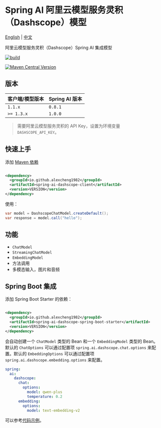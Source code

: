 # Spring AI 阿里云模型服务灵积（Dashscope）模型

[English](./README.md) | [中文](./README_zh_CN.md)

阿里云模型服务灵积（Dashscope）Spring AI 集成模型

[![build](https://github.com/JavaAIDev/spring-ai-dashscope-client/actions/workflows/build.yaml/badge.svg)](https://github.com/JavaAIDev/spring-ai-dashscope-client/actions/workflows/build.yaml)

[![Maven Central Version](https://img.shields.io/maven-central/v/io.github.alexcheng1982/spring-ai-dashscope-client)](https://central.sonatype.com/artifact/io.github.alexcheng1982/spring-ai-dashscope-client)

## 版本

| 客户端/模型版本   | Spring AI 版本 |
|------------|--------------|
| `1.1.x`    | `0.8.1`      |
| `>= 1.3.x` | `1.0.0`      |

> 需要阿里云模型服务灵积的 API Key，设置为环境变量 `DASHSCOPE_API_KEY`。

## 快速上手

添加 [Maven 依赖](https://central.sonatype.com/artifact/io.github.alexcheng1982/spring-ai-dashscope-client)

```xml

<dependency>
  <groupId>io.github.alexcheng1982</groupId>
  <artifactId>spring-ai-dashscope-client</artifactId>
  <version>VERSION</version>
</dependency>
```

使用：

```java
var model = DashscopeChatModel.createDefault();
var response = model.call("hello");
```

## 功能

* `ChatModel`
* `StreamingChatModel`
* `EmbeddingModel`
* 方法调用
* 多模态输入，图片和音频

## Spring Boot 集成

添加 Spring Boot Starter 的依赖：

```xml

<dependency>
  <groupId>io.github.alexcheng1982</groupId>
  <artifactId>spring-ai-dashscope-spring-boot-starter</artifactId>
  <version>VERSION</version>
</dependency>
```

会自动创建一个 `ChatModel` 类型的 Bean 和一个 `EmbeddingModel` 类型的 Bean。默认的 `ChatOptions`
可以通过配置项 `spring.ai.dashscope.chat.options` 来配置。默认的 `EmbeddingOptions` 可以通过配置项
`spring.ai.dashscope.embedding.options` 来配置。

```yaml
spring:
  ai:
    dashscope:
      chat:
        options:
          model: qwen-plus
          temperature: 0.2
      embedding:
        options:
          model: text-embedding-v2
```

可以参考[代码示例](./example)。